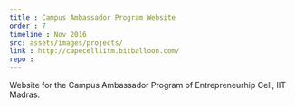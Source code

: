 ```yaml
---
title : Campus Ambassador Program Website
order : 7
timeline : Nov 2016
src: assets/images/projects/
link : http://capecelliitm.bitballoon.com/
repo :
---
```


Website for the Campus Ambassador Program of Entrepreneurhip Cell, IIT Madras.